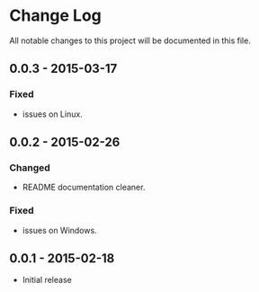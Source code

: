 # Change Log
All notable changes to this project will be documented in this file.

## 0.0.3 - 2015-03-17
### Fixed
- issues on Linux.

## 0.0.2 - 2015-02-26
### Changed
- README documentation cleaner.

### Fixed
- issues on Windows.

## 0.0.1 - 2015-02-18
- Initial release
